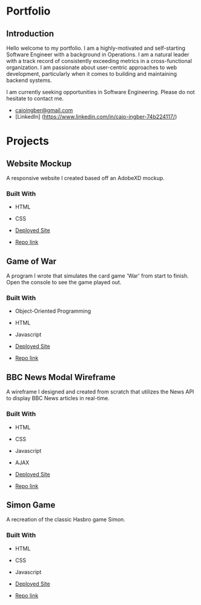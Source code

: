 # Portfolio

## Introduction

Hello welcome to my portfolio. I am a highly-motivated and self-starting Software Engineer with a background in Operations. I am a natural leader with a track record of consistently exceeding metrics in a cross-functional organization. I am passionate about user-centric approaches to web development, particularly when it comes to building and maintaining backend systems.

I am currently seeking opportunities in Software Engineering. Please do not hesitate to contact me.

* caioingber@gmail.com
* [LinkedIn] (https://www.linkedin.com/in/caio-ingber-74b224117/)

# Projects

## Website Mockup

A responsive website I created based off an AdobeXD mockup.

### Built With

* HTML
* CSS


* [Deployed Site](https://caioingber.github.io/website-mockup/index.html)
* [Repo link](https://github.com/caioingber/website-mockup/)

## Game of War

A program I wrote that simulates the card game 'War' from start to finish. Open the console to see the game played out.

### Built With

* Object-Oriented Programming
* HTML
* Javascript


* [Deployed Site](https://caioingber.github.io/Game-of-War/)
* [Repo link](https://github.com/caioingber/Game-of-War)

## BBC News Modal Wireframe

A wireframe I designed and created from scratch that utilizes the News API to display BBC News articles in real-time.

### Built With

* HTML
* CSS
* Javascript
* AJAX


* [Deployed Site](https://caioingber.github.io/bbc-news-modal/)
* [Repo link](https://github.com/caioingber/bbc-news-modal)

## Simon Game

A recreation of the classic Hasbro game Simon.

### Built With

* HTML
* CSS
* Javascript


* [Deployed Site](https://caioingber.github.io/simon-says/)
* [Repo link](https://github.com/caioingber/simon-says)